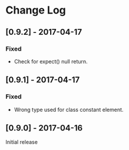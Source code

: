 # Change Log

## [0.9.2] - 2017-04-17
### Fixed
- Check for expect() null return.

## [0.9.1] - 2017-04-17
### Fixed
- Wrong type used for class constant element.

## [0.9.0] - 2017-04-16
Initial release
